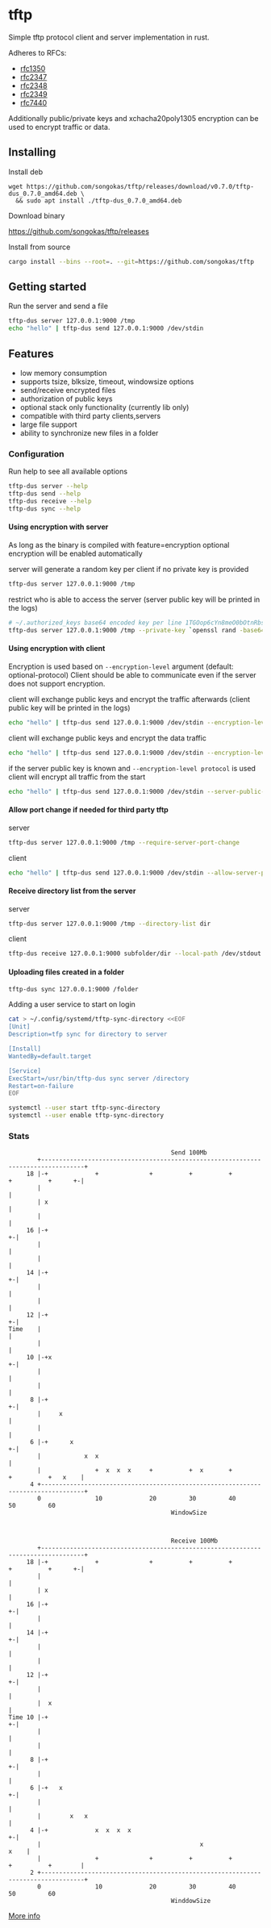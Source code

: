 # tftp

Simple tftp protocol client and server implementation in rust.

Adheres to RFCs:

- [rfc1350](https://www.rfc-editor.org/rfc/rfc1350)
- [rfc2347](https://www.rfc-editor.org/rfc/rfc2347)
- [rfc2348](https://www.rfc-editor.org/rfc/rfc2348)
- [rfc2349](https://www.rfc-editor.org/rfc/rfc2349)
- [rfc7440](https://www.rfc-editor.org/rfc/rfc7440)

Additionally public/private keys and xchacha20poly1305 encryption can be used to
encrypt traffic or data.

## Installing

Install deb

```
wget https://github.com/songokas/tftp/releases/download/v0.7.0/tftp-dus_0.7.0_amd64.deb \
  && sudo apt install ./tftp-dus_0.7.0_amd64.deb
```

Download binary

https://github.com/songokas/tftp/releases

Install from source

```bash
cargo install --bins --root=. --git=https://github.com/songokas/tftp
```

## Getting started

Run the server and send a file

```bash
tftp-dus server 127.0.0.1:9000 /tmp
echo "hello" | tftp-dus send 127.0.0.1:9000 /dev/stdin
```

## Features

- low memory consumption
- supports tsize, blksize, timeout, windowsize options
- send/receive encrypted files
- authorization of public keys
- optional stack only functionality (currently lib only)
- compatible with third party clients,servers
- large file support
- ability to synchronize new files in a folder

### Configuration

Run help to see all available options

```bash
tftp-dus server --help
tftp-dus send --help
tftp-dus receive --help
tftp-dus sync --help
```

#### Using encryption with server

As long as the binary is compiled with feature=encryption optional encryption will be enabled automatically

server will generate a random key per client if no private key is provided

```bash
tftp-dus server 127.0.0.1:9000 /tmp
```

restrict who is able to access the server (server public key will be printed in the logs)

```bash
# ~/.authorized_keys base64 encoded key per line 1TGOop6cYn8meO0bOtnRbsQ4tfd0zRfGJhaMGCZVZ6M=
tftp-dus server 127.0.0.1:9000 /tmp --private-key `openssl rand -base64 32` --authorized-keys ~/.authorized_keys
```

#### Using encryption with client

Encryption is used based on `--encryption-level` argument (default: optional-protocol)
Client should be able to communicate even if the server does not support encryption.

client will exchange public keys and encrypt the traffic afterwards (client public key will be printed in the logs)

```bash
echo "hello" | tftp-dus send 127.0.0.1:9000 /dev/stdin --encryption-level protocol
```

client will exchange public keys and encrypt the data traffic

```bash
echo "hello" | tftp-dus send 127.0.0.1:9000 /dev/stdin --encryption-level data
```

if the server public key is known and `--encryption-level protocol` is used client will encrypt all traffic from the start

```bash
echo "hello" | tftp-dus send 127.0.0.1:9000 /dev/stdin --server-public-key 1TGOop6cYn8meO0bOtnRbsQ4tfd0zRfGJhaMGCZVZ6M= --encryption-level protocol
```

#### Allow port change if needed for third party tftp

server

```bash
tftp-dus server 127.0.0.1:9000 /tmp --require-server-port-change
```

client

```bash
echo "hello" | tftp-dus send 127.0.0.1:9000 /dev/stdin --allow-server-port-change
```

#### Receive directory list from the server

server

```bash
tftp-dus server 127.0.0.1:9000 /tmp --directory-list dir
```

client

```bash
tftp-dus receive 127.0.0.1:9000 subfolder/dir --local-path /dev/stdout
```

#### Uploading files created in a folder

```bash
tftp-dus sync 127.0.0.1:9000 /folder
```

Adding a user service to start on login

```bash
cat > ~/.config/systemd/tftp-sync-directory <<EOF
[Unit]
Description=tfp sync for directory to server

[Install]
WantedBy=default.target

[Service]
ExecStart=/usr/bin/tftp-dus sync server /directory
Restart=on-failure
EOF

systemctl --user start tftp-sync-directory
systemctl --user enable tftp-sync-directory
```

### Stats

```
                                             Send 100Mb
        +----------------------------------------------------------------------------------+
     18 |-+             +              +          +          +         +          +      +-|
        |                                                                                  |
        | x                                                                                |
        |                                                                                  |
     16 |-+                                                                              +-|
        |                                                                                  |
        |                                                                                  |
     14 |-+                                                                              +-|
        |                                                                                  |
        |                                                                                  |
     12 |-+                                                                              +-|
Time    |                                                                                  |
        |                                                                                  |
     10 |-+x                                                                             +-|
        |                                                                                  |
        |                                                                                  |
      8 |-+                                                                              +-|
        |     x                                                                            |
        |                                                                                  |
      6 |-+      x                                                                       +-|
        |            x  x                                                                  |
        |               +  x  x  x     +          +  x       +         +          +   x    |
      4 +----------------------------------------------------------------------------------+
        0               10             20         30         40        50         60
                                             WindowSize



                                             Receive 100Mb
        +----------------------------------------------------------------------------------+
     18 |-+             +              +          +          +         +          +      +-|
        |                                                                                  |
        | x                                                                                |
     16 |-+                                                                              +-|
        |                                                                                  |
     14 |-+                                                                              +-|
        |                                                                                  |
        |                                                                                  |
     12 |-+                                                                              +-|
        |                                                                                  |
        |  x                                                                               |
Time 10 |-+                                                                              +-|
        |                                                                                  |
        |                                                                                  |
      8 |-+                                                                              +-|
        |                                                                                  |
      6 |-+   x                                                                          +-|
        |                                                                                  |
        |        x   x                                                                     |
      4 |-+             x  x  x  x                                                       +-|
        |                                            x                                x    |
        |               +              +          +          +         +          +        |
      2 +----------------------------------------------------------------------------------+
        0               10             20         30         40        50         60
                                             WinddowSize

```

[More info](./info)
